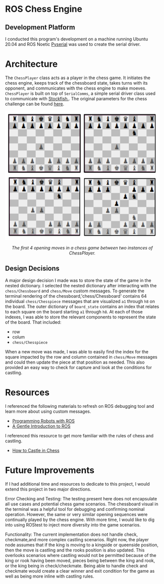 # ROS Chess Engine
## Development Platform
I conducted this program's development on a machine running Ubuntu 20.04 and ROS Noetic  [Pyserial](https://pyserial.readthedocs.io/en/latest/pyserial.html) was used to create the serial driver.

# Architecture
The `ChessPlayer` class acts as a player in the chess game. It initiates the chess engine, keeps track of the chessboard state, takes turns with its opponent, and communicates with the chess engine to make moeves. `ChessPlayer` is built on top of `SerialComms`, a simple serial driver class used to communicate with [Stockfish.](https://stockfishchess.org/). The original parameters for the chess challenge can be found [here](https://github.com/WHOIGit/ros-chess-challenge).

<p align="center">
  <img width="580" height="420" src="https://github.com/amfry/sp23-ros-chess-challenge/blob/main/docs/chess_opening_seq.png">
</p>
<p <p align="center">
  <em>The first 4 opening moves in a chess game between two instances of ChessPlayer.</em>
</p>

## Design Decisions
A major design decision I made was to store the state of the game in the nested dictionary. I selected the nested dictionary after interacting with the `chess/Chessboard` and `chess/Move` custom messages. To generate the terminal rendering of the chessboard,'chess/Chessboard' contains 64 individual `chess/Chesspiece` messages that are visualized `a1` through `h8` on the board. The outer dictionary of `board_state` contains an index that relates to each square on the board starting `a1` through `h8`. At each of those indexes, I was able to store the relevant components to represent the state of the board. That included: 
  - row
  - colum
  - `chess/Chesspiece`
  
  When a new move was made, I was able to easily find the index for the square impacted by the row and column contained in `chess/Move` messages and could then update the piece at that position as needed. This also provided an easy way to check for capture and look at the conditions for castling.

# Resources
I referenced the following materials to refresh on ROS debugging tool and learn more about using custom messages.
- [Programming Robots with ROS](https://www.oreilly.com/library/view/programming-robots-with/9781449325480/)
- [A Gentle Introduction to ROS](https://jokane.net/agitr/) 

I referenced this resource to get more familiar with the rules of chess and castling.
- [How to Castle in Chess](https://www.chess.com/article/view/how-to-castle-in-chess)

# Future Improvements
If I had additional time and resources to dedicate to this project, I would extend this project in two major directions.

Error Checking and Testing: The testing present here does not encapsulate all use cases and potential chess game scenarios. The chessboard visual in the terminal was a helpful tool for debugging and confirming nominal operation. However, the same or very similar opening sequences were continually played by the chess engine. With more time, I would like to dig into using ROStest to inject more diversity into the game scenarios.

Functionality: The current implementation does not handle check, checkmate,and more complex castling scenarios. Right now, the player node assumes that if the king is moving to a kingside or queenside position, then the move is castling and the rooks position is also updated. This overlooks scenarios where castling would not be permitted because of the king or rook having been moved, pieces being between the king and rook, or the king being in check/checkmate. Being able to handle check and checkmate would create a clear winner and exit condition for the game as well as being more inline with castling rules.

